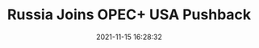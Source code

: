 ---
"title": "Russia Joins OPEC+ USA Pushback"
"date": "2021-11-15 16:28:32"
"feed_name": "RIGZONE"
"feed_website": "http://www.rigzone.com/"
"feed_rss": "http://www.rigzone.com/news/rss/rigzone_latest.aspx"
"link": "https://www.rigzone.com/news/wire/russia_joins_opec_usa_pushback-15-nov-2021-167022-article/?rss=true"
"source": "None"
"file": "_posts/2021-1-1-673381eddd4f8be9599a900ab835762995dd592d.md"
"accident": "0"
"drilling": "0"
"dead": "0"
"injured": "0"
"arrested": "0"
"place": "unknown place"
"where": "unknown site"
"causes": "unknown"
"place_uri": "unknown place"
---